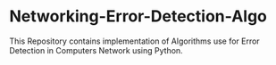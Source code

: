 # Networking-Error-Detection-Algo
This Repository contains implementation of Algorithms use for Error Detection  in Computers Network using Python.
